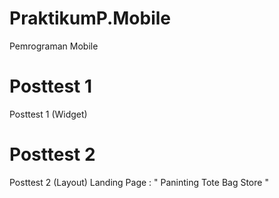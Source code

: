 # PraktikumP.Mobile
Pemrograman Mobile
# Posttest 1
Posttest 1 (Widget)
# Posttest 2
Posttest 2 (Layout)
Landing Page : " Paninting Tote Bag Store "
